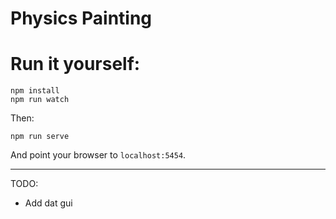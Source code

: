 Physics Painting
=============

# Run it yourself:

    npm install
    npm run watch

Then:

    npm run serve

And point your browser to `localhost:5454`.

----------------

TODO:

- Add dat gui

